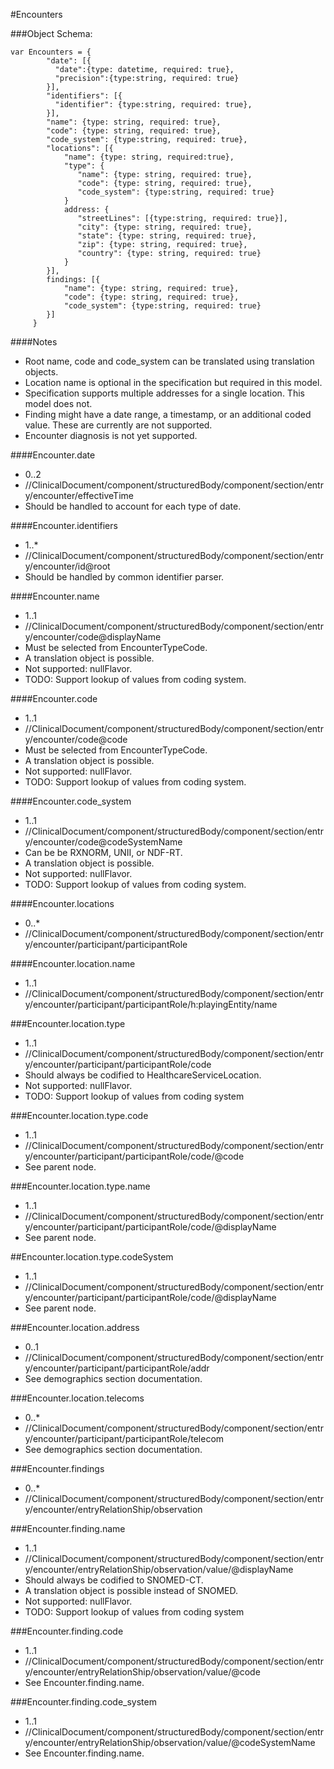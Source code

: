 #Encounters

###Object Schema:
```
var Encounters = {
        "date": [{
          "date":{type: datetime, required: true},
          "precision":{type:string, required: true}
        }],
        "identifiers": [{
          "identifier": {type:string, required: true},
        }],
        "name": {type: string, required: true},
        "code": {type: string, required: true},
        "code_system": {type:string, required: true},
        "locations": [{
            "name": {type: string, required:true},
            "type": {
               "name": {type: string, required: true},
               "code": {type: string, required: true},
               "code_system": {type:string, required: true}
            }
            address: {
               "streetLines": [{type:string, required: true}],
               "city": {type: string, required: true},
               "state": {type: string, required: true},
               "zip": {type: string, required: true},
               "country": {type: string, required: true}
            }
        }],
        findings: [{
            "name": {type: string, required: true},
            "code": {type: string, required: true},
            "code_system": {type:string, required: true}
        }]
     }
```


####Notes
- Root name, code and code_system can be translated using translation objects.
- Location name is optional in the specification but required in this model.
- Specification supports multiple addresses for a single location.  This model does not.
- Finding might have a date range, a timestamp, or an additional coded value.  These are currently are not supported.
- Encounter diagnosis is not yet supported.


####Encounter.date
- 0..2
- //ClinicalDocument/component/structuredBody/component/section/entry/encounter/effectiveTime
- Should be handled to account for each type of date.

####Encounter.identifiers
- 1..*
- //ClinicalDocument/component/structuredBody/component/section/entry/encounter/id@root
- Should be handled by common identifier parser.

####Encounter.name
- 1..1
- //ClinicalDocument/component/structuredBody/component/section/entry/encounter/code@displayName
- Must be selected from EncounterTypeCode.
- A translation object is possible.
- Not supported: nullFlavor.
- TODO:  Support lookup of values from coding system.

####Encounter.code
- 1..1
- //ClinicalDocument/component/structuredBody/component/section/entry/encounter/code@code
- Must be selected from EncounterTypeCode.
- A translation object is possible.
- Not supported: nullFlavor.
- TODO:  Support lookup of values from coding system.

####Encounter.code_system
- 1..1
- //ClinicalDocument/component/structuredBody/component/section/entry/encounter/code@codeSystemName
- Can be be RXNORM, UNII, or NDF-RT.
- A translation object is possible.
- Not supported: nullFlavor.
- TODO:  Support lookup of values from coding system.

####Encounter.locations
- 0..*
- //ClinicalDocument/component/structuredBody/component/section/entry/encounter/participant/participantRole

####Encounter.location.name
- 1..1
- //ClinicalDocument/component/structuredBody/component/section/entry/encounter/participant/participantRole/h:playingEntity/name

###Encounter.location.type
- 1..1
- //ClinicalDocument/component/structuredBody/component/section/entry/encounter/participant/participantRole/code
- Should always be codified to HealthcareServiceLocation.
- Not supported: nullFlavor.
- TODO:  Support lookup of values from coding system

###Encounter.location.type.code
- 1..1
- //ClinicalDocument/component/structuredBody/component/section/entry/encounter/participant/participantRole/code/@code
- See parent node.

###Encounter.location.type.name
- 1..1
- //ClinicalDocument/component/structuredBody/component/section/entry/encounter/participant/participantRole/code/@displayName
- See parent node.

##Encounter.location.type.codeSystem
- 1..1
- //ClinicalDocument/component/structuredBody/component/section/entry/encounter/participant/participantRole/code/@displayName
- See parent node.

###Encounter.location.address
- 0..1
- //ClinicalDocument/component/structuredBody/component/section/entry/encounter/participant/participantRole/addr
- See demographics section documentation.

###Encounter.location.telecoms
- 0..*
- //ClinicalDocument/component/structuredBody/component/section/entry/encounter/participant/participantRole/telecom
- See demographics section documentation.

###Encounter.findings
- 0..*
- //ClinicalDocument/component/structuredBody/component/section/entry/encounter/entryRelationShip/observation

###Encounter.finding.name
- 1..1
- //ClinicalDocument/component/structuredBody/component/section/entry/encounter/entryRelationShip/observation/value/@displayName
- Should always be codified to SNOMED-CT.
- A translation object is possible instead of SNOMED.
- Not supported: nullFlavor.
- TODO:  Support lookup of values from coding system

###Encounter.finding.code
- 1..1
- //ClinicalDocument/component/structuredBody/component/section/entry/encounter/entryRelationShip/observation/value/@code
- See Encounter.finding.name.

###Encounter.finding.code_system
- 1..1
- //ClinicalDocument/component/structuredBody/component/section/entry/encounter/entryRelationShip/observation/value/@codeSystemName
- See Encounter.finding.name.
